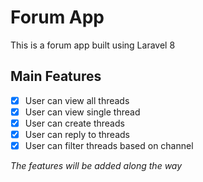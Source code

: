 # Forum App
This is a forum app built using Laravel 8

## Main Features
- [x] User can view all threads
- [x] User can view single thread
- [x] User can create threads
- [x] User can reply to threads
- [x] User can filter threads based on channel

_The features will be added along the way_



